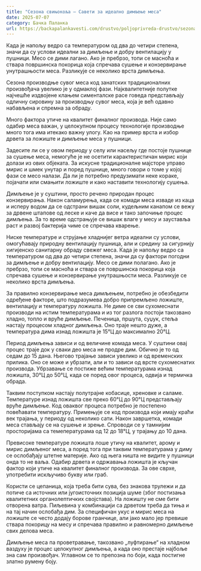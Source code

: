 ```yaml
---
title: "Сезона свињокоља – Савети за идеално димљење меса"
date: 2025-07-07
category: Бачка Паланка
url: https://backapalankavesti.com/drustvo/poljoprivreda-drustvo/sezona-svinjokolja-saveti-za-idealno-dimljenje-mesa3/
---
```


Када је напољу ведро са температуром од два до четири степена, значи да су услови идеални за димљење и добру вентилацију у пушници. Месо се дими лагано. Ако је пребрзо, топи се масноћа и ствара површинска покорица која спречава сушење и конзервирање унутрашњости меса. Разликује се неколико врста димљења.

Сезона производње сувог меса код занатских традиционалних произвођача увелико је у одмаклој фази. Најквалитетније полутке најчешће издвојене клањем сименталске расе говеда представљају одличну сировину за производњу сувог меса, која је већ одавно набављена и спремна за обраду.

Много фактора утиче на квалитет финалног производа. Није само одабир меса важан, у целокупном процесу технологије производње много тога има итекако важну улогу. Као на пример врста и избор дрвета за ложиште и димљење меса у пушници.

Задесите ли се у овом периоду у селу или насељу где постоје пушнице за сушење меса, немогуће је не осетити карактеристичан мирис који долази из ових објеката. За искусне традиционалне мајсторе управо мирис и шмек унутар и поред пушнице, много говори о томе у којој фази се месо налази. Да ли је потребно предузимати неке кораке, појачати или смањити ложиште и како наставити технологију сушења.

Димљење је у суштини, просто речено природан процес конзервирања. Након саламурења, када се комади меса изваде из каца и исперу водом да се одстрани вишак соли, кудељним канапом се вежу за дрвене штапове од леске и каче да висе и тако започиње процес димљења. За то време одстрањује се вишак влаге у месу и зауставља раст и развој бактерија чиме се спречава кварење.

Ниске температуре и струјање хладнијег ветра идеални су услови, омогућавају природну вентилацију пушница, али и средину за сигурнију хигијенско санитарну обраду свежег меса. Када је напољу ведро са температуром од два до четири степена, значи да су фактори погодни за димљење и добру вентилацију. Месо се дими полагано. Ако је пребрзо, топи се масноћа и ствара се површинска покорица која спречава сушење и конзервирање унутрашњости меса. Разликује се неколико врста димљења.

За правилно конзервирање меса димљењем, потребно је обезбедити одређене факторе, што подразумева добро припремљено ложиште, вентилацију и температуру ложишта. Не диме се сви сухомеснати производи на истим температурама и из тог разлога постоји такозвано хладно, топло и вруће димљење. Печеница, пршута, суџук, стеља настају процесом хладног димљења. Оно траје нешто дуже, а температура дима изнад ложишта је 15°Ц до максимално 20°Ц.

Период димљења зависи и од величине комада меса. У суштини овај процес траје док у сваки део меса не продре дим. Обично је то од седам до 15 дана. Његово трајање зависи увелико и од временских прилика. Оно се може и убрзати, али и то зависи од врсте сухомеснатих производа. Убрзавање се постиже већим температурама изнад ложишта, 30°Ц до 50°Ц, када се поред овог процеса, одвија и термичка обрада.

Таквим поступком настају полутрајне кобасице, хреновке и саламе. Температуре изнад ложишта све преко 60°Ц до 90°Ц представљају вруће димљење. Код оваквог процеса потребно је постепено повећавати температуру. Примењује се код производа који имају краћи век трајања, у периоду од неколико сати. Након завршетка, комади меса стављају се на сушење и зрење. Спроводи се у тамнијим просторијама са темепературама од 12 до 18°Ц, у трајању до 10 дана.

Превисоке температуре ложишта лоше утичу на квалитет, арому и мирис димљеног меса, а поред тога при таквим температурама у диму се ослобађају штетне материје. Ако од њега ништа не видите у пушници онда то не ваља. Одабир дрвета и одржавања ложишта је кључан фактор који утиче на квалитет финалног производа. За ове сврхе, употребити искључиво букву или граб.

Користи се цепаница, која треба бити сува, без знакова трулежи и да потиче са источних или југоисточних позиција шуме (због постизања квалитетних органолептичких својстава). На ложишту не сме бити отворена ватра. Пиљевина у комбинацији са дрветом треба да тиња и на тај начин ослобађа дим. За специфичан укус и мирис меса на ложиште се често додају борове гранчице, али јако мало јер превише ствара покорицу на месу и спречава правилно и равномерно димљење свих делова меса.

Димљење меса па проветравање, такозвано „луфтирање“ на хладном ваздуху је процес целокупног димљења, а када оно престаје најбоље зна сам произвођач. Углавном се то препозна по боји, када постигне златно румену боју.
